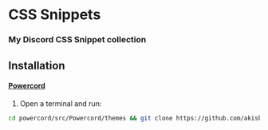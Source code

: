 # CSS Snippets
### My Discord CSS Snippet collection

## Installation

#### [Powercord](https://powercord.dev)
1. Open a terminal and run:
```bash
cd powercord/src/Powercord/themes && git clone https://github.com/akisblack/CSS-Snippets
```